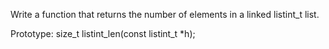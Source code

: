 Write a function that returns the number of elements in a linked listint_t list.

Prototype: size_t listint_len(const listint_t *h);
